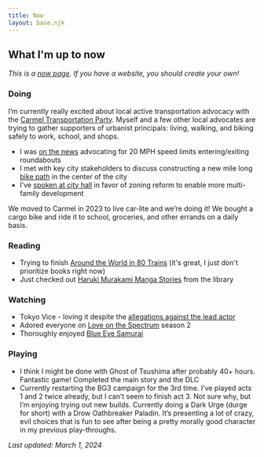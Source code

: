 ```yaml
---
title: Now
layout: base.njk
---
```


## What I'm up to now

_This is a [now page](https://nownownow.com/about). If you have a website, you should create your own!_

### Doing

I’m currently really excited about local active transportation advocacy with the [Carmel Transportation Party](https://carmeltransportationparty.org/). Myself and a few other local advocates are trying to gather supporters of urbanist principals: living, walking, and biking safely to work, school, and shops.

- I was [on the news](https://www.wrtv.com/news/local-news/carmel-roundabouts-facing-a-major-change) advocating for 20 MPH speed limits entering/exiting roundabouts
- I met with key city stakeholders to discuss constructing a new mile long [bike path](https://www.youtube.com/watch?v=nmqCMsSQ76Y) in the center of the city
- I’ve [spoken at city hall](https://www.youtube.com/live/SSIetRhAEmQ?si=ft7Zzqk4FOvKNJXY&t=4271) in favor of zoning reform to enable more multi-family development

We moved to Carmel in 2023 to live car-lite and we’re doing it! We bought a cargo bike and ride it to school, groceries, and other errands on a daily basis.

### Reading

- Trying to finish [Around the World in 80 Trains](https://www.goodreads.com/en/book/show/40122009) (it's great, I just don't prioritize books right now)
- Just checked out [Haruki Murakami Manga Stories](https://www.goodreads.com/book/show/124825303-haruki-murakami-manga-stories-1) from the library

### Watching

- Tokyo Vice - loving it despite the [allegations against the lead actor](https://www.vulture.com/2022/04/ansel-elgort-sexual-assault-allegations-timeline.html)
- Adored everyone on [Love on the Spectrum](https://www.netflix.com/title/81338328?source=35) season 2
- Thoroughly enjoyed [Blue Eye Samurai](https://en.wikipedia.org/wiki/Blue_Eye_Samurai)

### Playing

- I think I might be done with Ghost of Tsushima after probably 40+ hours. Fantastic game! Completed the main story and the DLC
- Currently restarting the BG3 campaign for the 3rd time. I’ve played acts 1 and 2 twice already, but I can’t seem to finish act 3. Not sure why, but I’m enjoying trying out new builds. Currently doing a Dark Urge (durge for short) with a Drow Oathbreaker Paladin. It’s presenting a lot of crazy, evil choices that is fun to see after being a pretty morally good character in my previous play-throughs.

_Last updated: March 1, 2024_
